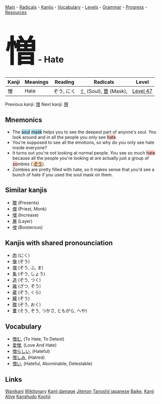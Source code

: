 <style> bigfont {font-size: 100px}</style>
[Main](../README.md) -
[Radicals](../radicals.md) -
[Kanjis](../kanjis.md) -
[Vocabulary](../vocabulary.md) -
[Levels](../levels.md) -
[Grammar](../grammar.md) - 
[Progress](../progress.md) -
[Resources](../resources.md)
# <bigfont> 憎</bigfont> - Hate 

| Kanji | Meanings | Reading | Radicals | Level |
| --- | --- | --- | --- | --- |
| 憎 | Hate | ぞう, にく | [忄](../radicals/忄.md) (Soul), [曽](../radicals/曽.md) (Mask),  | [Level 47](../levels/wk_level47.md) |

Previous kanji: [恨](恨.md) Next kanji: [憩](憩.md) 

## Mnemonics
 * The <span style="background-color:#ADD8E6"> soul</span> <span style="background-color:#ADD8E6"> mask</span> helps you to see the deepest part of anyone's soul. You look around and in all the people you only see <span style="background-color:#ffcccb"> hate</span>.
* You're supposed to see all the emotions, so why do you only see hate inside everyone?
* It turns out you're not looking at normal people. You see so much <span style="background-color:#ffcccb"> hate</span> because all the people you're looking at are actually just a group of <span style="background-color:#ffcccb"> zo</span>mbies (<span style="background-color:#fed8b1"> [ぞう](https://jisho.org/search/ぞう)</span>).
* Zombies are pretty filled with hate, so it makes sense that you'd see a bunch of hate if you used the soul mask on them.


## Similar kanjis
 * [贈](贈.md) (Presents)
* [僧](僧.md) (Priest, Monk)
* [増](増.md) (Increase)
* [層](層.md) (Layer)
* [噌](噌.md) (Boisterous)



## Kanjis with shared pronounciation
 * [肉](肉.md) (にく)
* [像](像.md) (ぞう)
* [増](増.md) (ぞう, ふ, ま)
* [象](象.md) (ぞう, しょう)
* [造](造.md) (ぞう, つく)
* [雑](雑.md) (ざつ, ぞう)
* [蔵](蔵.md) (ぞう, くら)
* [臓](臓.md) (ぞう)
* [贈](贈.md) (ぞう, おく)
* [曹](曹.md) (そう, ぞう, つかさ, ともがら, へや)



## Vocabulary
 * [憎む](../vocabulary/憎.md), (To Hate, To Detest)
* [愛憎](../vocabulary/憎.md), (Love And Hate)
* [憎らしい](../vocabulary/憎.md), (Hateful)
* [憎しみ](../vocabulary/憎.md), (Hatred)
* [憎い](../vocabulary/憎.md), (Hateful, Abominable, Detestable)




## Links 


[Wanikani](https://www.wanikani.com/kanji/憎)
[Wiktionary](https://en.wiktionary.org/wiki/憎)
[Kanji damage](http://www.kanjidamage.com/kanji/search?utf8=✓&q=憎)
[Jitenon](https://jitenon.com/kanji/憎)
[Tanoshii japanese](https://www.tanoshiijapanese.com/dictionary/kanji.cfm?k=憎)
[Baike](https://baike.baidu.com/item/憎),
[Kanji Alive](https://app.kanjialive.com/憎)
[Kanshudo](https://www.kanshudo.com/searchmn?q=憎)
[Koohii](https://kanji.koohii.com/study/kanji/憎)
